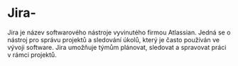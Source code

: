 # Jira-
Jira je název softwarového nástroje vyvinutého firmou Atlassian. Jedná se o nástroj pro správu projektů a sledování úkolů, který je často používán ve vývoji software. Jira umožňuje týmům plánovat, sledovat a spravovat práci v rámci projektů.
